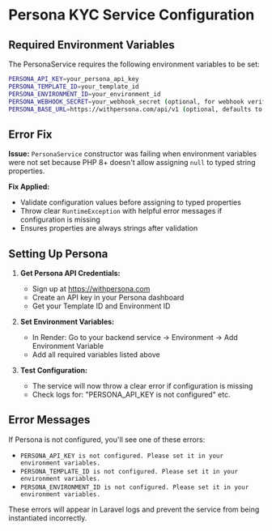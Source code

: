 # Persona KYC Service Configuration

## Required Environment Variables

The PersonaService requires the following environment variables to be set:

```bash
PERSONA_API_KEY=your_persona_api_key
PERSONA_TEMPLATE_ID=your_template_id
PERSONA_ENVIRONMENT_ID=your_environment_id
PERSONA_WEBHOOK_SECRET=your_webhook_secret (optional, for webhook verification)
PERSONA_BASE_URL=https://withpersona.com/api/v1 (optional, defaults to this)
```

## Error Fix

**Issue:** `PersonaService` constructor was failing when environment variables were not set because PHP 8+ doesn't allow assigning `null` to typed string properties.

**Fix Applied:**
- Validate configuration values before assigning to typed properties
- Throw clear `RuntimeException` with helpful error messages if configuration is missing
- Ensures properties are always strings after validation

## Setting Up Persona

1. **Get Persona API Credentials:**
   - Sign up at https://withpersona.com
   - Create an API key in your Persona dashboard
   - Get your Template ID and Environment ID

2. **Set Environment Variables:**
   - In Render: Go to your backend service → Environment → Add Environment Variable
   - Add all required variables listed above

3. **Test Configuration:**
   - The service will now throw a clear error if configuration is missing
   - Check logs for: "PERSONA_API_KEY is not configured" etc.

## Error Messages

If Persona is not configured, you'll see one of these errors:
- `PERSONA_API_KEY is not configured. Please set it in your environment variables.`
- `PERSONA_TEMPLATE_ID is not configured. Please set it in your environment variables.`
- `PERSONA_ENVIRONMENT_ID is not configured. Please set it in your environment variables.`

These errors will appear in Laravel logs and prevent the service from being instantiated incorrectly.

